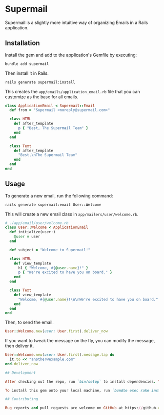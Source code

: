 # Supermail

Supermail is a slightly more intuitive way of organizing Emails in a Rails application.

## Installation

Install the gem and add to the application's Gemfile by executing:

```bash
bundle add supermail
```

Then install it in Rails.

```bash
rails generate supermail:install
```

This creates the `app/emails/application_email.rb` file that you can customize as the base for all emails.

```ruby
class ApplicationEmail < Supermail::Email
  def from = "Supermail <noreply@supermail.com>"

  class HTML
    def after_template
      p { "Best, The Supermail Team" }
    end
  end

  class Text
    def after_template
      "Best,\nThe Supermail Team"
    end
  end
end
```

## Usage

To generate a new email, run the following command:

```bash
rails generate supermail:email User::Welcome
```

This will create a new email class in `app/mailers/user/welcome.rb`.

```ruby
# ./app/email/user/welcome.rb
class User::Welcome < ApplicationEmail
  def initialize(user:)
    @user = user
  end

  def subject = "Welcome to Supermail!"

  class HTML
    def view_template
      h1 { "Welcome, #{@user.name}!" }
      p { "We're excited to have you on board." }
    end
  end

  class Text
    def view_template
      "Welcome, #{@user.name}!\n\nWe're excited to have you on board."
    end
  end
end
```

Then, to send the email.

```ruby
User::Welcome.new(user: User.first).deliver_now
```

If you want to tweak the message on the fly, you can modify the message, then deliver it.

```ruby
User::Welcome.new(user: User.first).message.tap do
  it.to << "another@example.com"
end.deliver_now

## Development

After checking out the repo, run `bin/setup` to install dependencies. Then, run `rake spec` to run the tests. You can also run `bin/console` for an interactive prompt that will allow you to experiment.

To install this gem onto your local machine, run `bundle exec rake install`. To release a new version, update the version number in `version.rb`, and then run `bundle exec rake release`, which will create a git tag for the version, push git commits and the created tag, and push the `.gem` file to [rubygems.org](https://rubygems.org).

## Contributing

Bug reports and pull requests are welcome on GitHub at https://github.com/rubymonolith/supermail.
